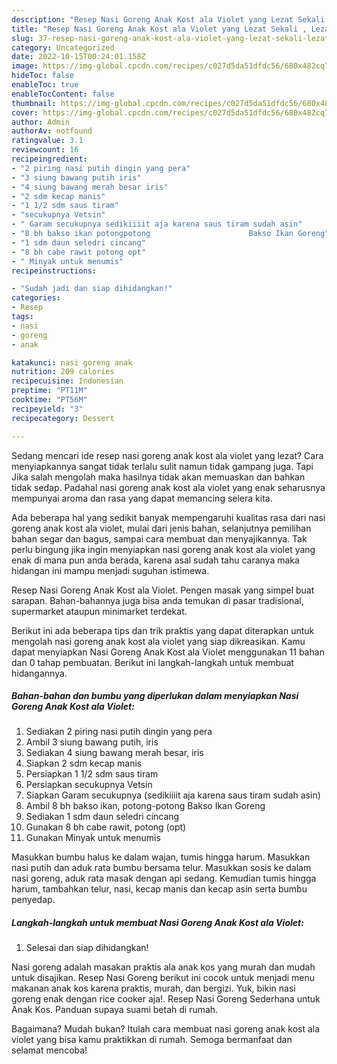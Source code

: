 ```yaml
---
description: "Resep Nasi Goreng Anak Kost ala Violet yang Lezat Sekali , Lezat"
title: "Resep Nasi Goreng Anak Kost ala Violet yang Lezat Sekali , Lezat"
slug: 37-resep-nasi-goreng-anak-kost-ala-violet-yang-lezat-sekali-lezat
category: Uncategorized
date: 2022-10-15T00:24:01.158Z
image: https://img-global.cpcdn.com/recipes/c027d5da51dfdc56/680x482cq70/nasi-goreng-anak-kost-ala-violet-foto-resep-utama.jpg
hideToc: false
enableToc: true
enableTocContent: false
thumbnail: https://img-global.cpcdn.com/recipes/c027d5da51dfdc56/680x482cq70/nasi-goreng-anak-kost-ala-violet-foto-resep-utama.jpg
cover: https://img-global.cpcdn.com/recipes/c027d5da51dfdc56/680x482cq70/nasi-goreng-anak-kost-ala-violet-foto-resep-utama.jpg
author: Admin
authorAv: notfound
ratingvalue: 3.1
reviewcount: 16
recipeingredient:
- "2 piring nasi putih dingin yang pera"
- "3 siung bawang putih iris"
- "4 siung bawang merah besar iris"
- "2 sdm kecap manis"
- "1 1/2 sdm saus tiram"
- "secukupnya Vetsin"
- " Garam secukupnya sedikiiiit aja karena saus tiram sudah asin"
- "8 bh bakso ikan potongpotong                      Bakso Ikan Goreng"
- "1 sdm daun seledri cincang"
- "8 bh cabe rawit potong opt"
- " Minyak untuk menumis"
recipeinstructions:

- "Sudah jadi dan siap dihidangkan!"
categories:
- Resep
tags:
- nasi
- goreng
- anak

katakunci: nasi goreng anak 
nutrition: 209 calories
recipecuisine: Indonesian
preptime: "PT11M"
cooktime: "PT56M"
recipeyield: "3"
recipecategory: Dessert

---
```



Sedang mencari ide resep nasi goreng anak kost ala violet yang lezat? Cara menyiapkannya sangat tidak terlalu sulit namun tidak gampang juga. Tapi Jika salah mengolah maka hasilnya tidak akan memuaskan dan bahkan tidak sedap. Padahal nasi goreng anak kost ala violet yang enak seharusnya mempunyai aroma dan rasa yang dapat memancing selera kita.


Ada beberapa hal yang sedikit banyak mempengaruhi kualitas rasa dari nasi goreng anak kost ala violet, mulai dari jenis bahan, selanjutnya pemilihan bahan segar dan bagus, sampai cara membuat dan menyajikannya. Tak perlu bingung jika ingin menyiapkan nasi goreng anak kost ala violet yang enak di mana pun anda berada, karena asal sudah tahu caranya maka hidangan ini mampu menjadi suguhan istimewa.

Resep Nasi Goreng Anak Kost ala Violet. Pengen masak yang simpel buat sarapan. Bahan-bahannya juga bisa anda temukan di pasar tradisional, supermarket ataupun minimarket terdekat.


Berikut ini ada beberapa tips dan trik praktis yang dapat diterapkan untuk mengolah nasi goreng anak kost ala violet yang siap dikreasikan. Kamu dapat menyiapkan Nasi Goreng Anak Kost ala Violet menggunakan 11 bahan dan 0 tahap pembuatan. Berikut ini langkah-langkah untuk membuat hidangannya.

<!--inarticleads1-->

##### Bahan-bahan dan bumbu yang diperlukan dalam menyiapkan Nasi Goreng Anak Kost ala Violet:

1. Sediakan 2 piring nasi putih dingin yang pera
1. Ambil 3 siung bawang putih, iris
1. Sediakan 4 siung bawang merah besar, iris
1. Siapkan 2 sdm kecap manis
1. Persiapkan 1 1/2 sdm saus tiram
1. Persiapkan secukupnya Vetsin
1. Siapkan  Garam secukupnya (sedikiiiit aja karena saus tiram sudah asin)
1. Ambil 8 bh bakso ikan, potong-potong                      Bakso Ikan Goreng
1. Sediakan 1 sdm daun seledri cincang
1. Gunakan 8 bh cabe rawit, potong (opt)
1. Gunakan  Minyak untuk menumis


Masukkan bumbu halus ke dalam wajan, tumis hingga harum. Masukkan nasi putih dan aduk rata bumbu bersama telur. Masukkan sosis ke dalam nasi goreng, aduk rata masak dengan api sedang. Kemudian tumis hingga harum, tambahkan telur, nasi, kecap manis dan kecap asin serta bumbu penyedap. 

<!--inarticleads2-->

##### Langkah-langkah untuk membuat Nasi Goreng Anak Kost ala Violet:


1. Selesai dan siap dihidangkan!

Nasi goreng adalah masakan praktis ala anak kos yang murah dan mudah untuk disajikan. Resep Nasi Goreng berikut ini cocok untuk menjadi menu makanan anak kos karena praktis, murah, dan bergizi. Yuk, bikin nasi goreng enak dengan rice cooker aja!. Resep Nasi Goreng Sederhana untuk Anak Kos. Panduan supaya suami betah di rumah. 

Bagaimana? Mudah bukan? Itulah cara membuat nasi goreng anak kost ala violet yang bisa kamu praktikkan di rumah. Semoga bermanfaat dan selamat mencoba!
